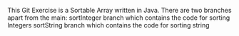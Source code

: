 This Git Exercise is a Sortable Array written in Java. There are two branches apart from the main:
sortInteger branch which contains the code for sorting Integers
sortString branch which contains the code for sorting string 